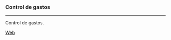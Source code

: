 <h3>Control de gastos</h3>
<hr/>

Control de gastos.

<a href="https://salvacam.github.io/controlGastos" target="_blank">Web</a>
